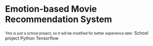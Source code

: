 <h1>Emotion-based Movie Recommendation System</h1>
<small>This is just a school project, so it will be modified for better experience later.</small>
<span class="badge badge-primary">School project</span>
<span class="badge badge-info">Python</span>
<span class="badge badge-info">Tensorflow</span>